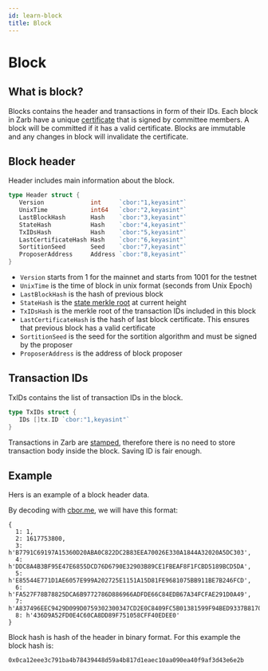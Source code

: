 ```yaml
---
id: learn-block
title: Block
---
```


# Block

## What is block?

Blocks contains the header and transactions in form of their IDs. Each block in Zarb have a unique
[certificate](./learn-certificate.md) that is signed by committee members. A block will be committed
if it has a valid certificate. Blocks are immutable and any changes in block will invalidate the
certificate.

## Block header

Header includes main information about the block.

```go
type Header struct {
   Version             int     `cbor:"1,keyasint"`
   UnixTime            int64   `cbor:"2,keyasint"`
   LastBlockHash       Hash    `cbor:"3,keyasint"`
   StateHash           Hash    `cbor:"4,keyasint"`
   TxIDsHash           Hash    `cbor:"5,keyasint"`
   LastCertificateHash Hash    `cbor:"6,keyasint"`
   SortitionSeed       Seed    `cbor:"7,keyasint"`
   ProposerAddress     Address `cbor:"8,keyasint"`
}
```

- `Version` starts from 1 for the mainnet and starts from 1001 for the testnet
- `UnixTime` is the time of block in unix format (seconds from Unix Epoch)
- `LastBlockHash` is the hash of previous block
- `StateHash` is the [state merkle root](./learn-state-hash.md) at current height
- `TxIDsHash` is the merkle root of the transaction IDs included in this block
- `LastCertificateHash` is the hash of last block certificate. This ensures that previous block has
  a valid certificate
- `SortitionSeed` is the seed for the sortition algorithm and must be signed by the proposer
- `ProposerAddress` is the address of block proposer

## Transaction IDs

TxIDs contains the list of transaction IDs in the block.

```go
type TxIDs struct {
   IDs []tx.ID `cbor:"1,keyasint"`
}
```

Transactions in Zarb are [stamped](./transaction-stamping.md), therefore there is no need to store
transaction body inside the block. Saving ID is fair enough.

## Example

Hers is an example of a block header data.

<hexdump bytes="a80101021a606cf6c8035820b7791c69197a15360d20aba0c822dc2b83eea70026e330a1844a32020a5dc303045820ddc8a4b3bf95e47e6855dcd76d6790e32903b89ce1fbeaf8f1fcbd5189bcd5da055820e85544e771d1ae6057e999a202725e1151a15d81fe9681075bb911be7b246fcd065820fa527f78b78825dca6b9772786d886966adfde66c84edb67a34fcfae291d0a49075830a837496eec9429d099d0759302300347cd2e0c8409fc5b01381599f94bed9337b8170e6b1e0f6acd5acbbf0c85b71f040854436d9a52fd0e4c60ca8dd89f751058cff40edee0" />

By decoding with
[cbor.me](http://cbor.me/?bytes=a80101021a606cf6c8035820b7791c69197a15360d20aba0c822dc2b83eea70026e330a1844a32020a5dc303045820ddc8a4b3bf95e47e6855dcd76d6790e32903b89ce1fbeaf8f1fcbd5189bcd5da055820e85544e771d1ae6057e999a202725e1151a15d81fe9681075bb911be7b246fcd065820fa527f78b78825dca6b9772786d886966adfde66c84edb67a34fcfae291d0a49075830a837496eec9429d099d0759302300347cd2e0c8409fc5b01381599f94bed9337b8170e6b1e0f6acd5acbbf0c85b71f040854436d9a52fd0e4c60ca8dd89f751058cff40edee0),
we will have this format:

```
{
  1: 1,
  2: 1617753800,
  3: h'B7791C69197A15360D20ABA0C822DC2B83EEA70026E330A1844A32020A5DC303',
  4: h'DDC8A4B3BF95E47E6855DCD76D6790E32903B89CE1FBEAF8F1FCBD5189BCD5DA',
  5: h'E85544E771D1AE6057E999A202725E1151A15D81FE9681075BB911BE7B246FCD',
  6: h'FA527F78B78825DCA6B9772786D886966ADFDE66C84EDB67A34FCFAE291D0A49',
  7: h'A837496EEC9429D099D0759302300347CD2E0C8409FC5B01381599F94BED9337B8170E6B1E0F6ACD5ACBBF0C85B71F04',
  8: h'436D9A52FD0E4C60CA8DD89F751058CFF40EDEE0'
}
```

Block hash is hash of the header in binary format. For this example the block hash is:

```
0x0ca12eee3c791ba4b78439448d59a4b817d1eaec10aa090ea40f9af3d43e6e2b
```

